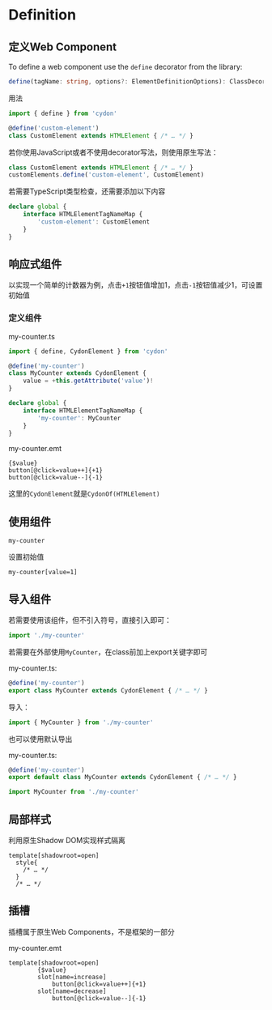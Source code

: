# Definition

## 定义Web Component
To define a web component use the `define` decorator from the library:

```ts
define(tagName: string, options?: ElementDefinitionOptions): ClassDecorator
```

用法
```ts
import { define } from 'cydon'

@define('custom-element')
class CustomElement extends HTMLElement { /* … */ }
```

若你使用JavaScript或者不使用decorator写法，则使用原生写法：
```js
class CustomElement extends HTMLElement { /* … */ }
customElements.define('custom-element', CustomElement)
```

若需要TypeScript类型检查，还需要添加以下内容
```ts
declare global {
	interface HTMLElementTagNameMap {
		'custom-element': CustomElement
	}
}
```

## 响应式组件
以实现一个简单的计数器为例，点击`+1`按钮值增加1，点击`-1`按钮值减少1，可设置初始值

### 定义组件
my-counter.ts
```ts
import { define, CydonElement } from 'cydon'

@define('my-counter')
class MyCounter extends CydonElement {
	value = +this.getAttribute('value')!
}

declare global {
	interface HTMLElementTagNameMap {
		'my-counter': MyCounter
	}
}
```
my-counter.emt
```stylus
{$value}
button[@click=value++]{+1}
button[@click=value--]{-1}
```

这里的`CydonElement`就是`CydonOf(HTMLElement)`

## 使用组件
```stylus
my-counter
```
设置初始值
```stylus
my-counter[value=1]
```

## 导入组件
若需要使用该组件，但不引入符号，直接引入即可：
```ts
import './my-counter'
```

若需要在外部使用`MyCounter`，在class前加上export关键字即可

my-counter.ts:
```ts
@define('my-counter')
export class MyCounter extends CydonElement { /* … */ }
```
导入：
```ts
import { MyCounter } from './my-counter'
```

也可以使用默认导出

my-counter.ts:
```ts
@define('my-counter')
export default class MyCounter extends CydonElement { /* … */ }
```
```ts
import MyCounter from './my-counter'
```

## 局部样式
利用原生Shadow DOM实现样式隔离
```stylus
template[shadowroot=open]
  style{
    /* … */
  }
  /* … */
```
## 插槽
插槽属于原生Web Components，不是框架的一部分

my-counter.emt
```stylus
template[shadowroot=open]
		{$value}
		slot[name=increase]
			button[@click=value++]{+1}
		slot[name=decrease]
			button[@click=value--]{-1}
```